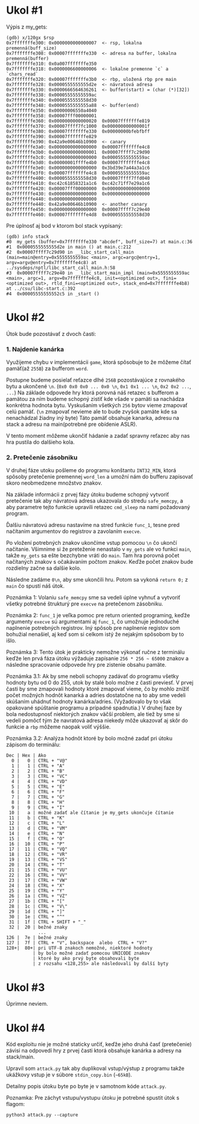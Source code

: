 # Ukol #1

Výpis z my_gets:

```
(gdb) x/120gx $rsp
0x7fffffffe300:	0x0000000000000007  <- rsp, lokalna premenná(buff_size)
0x7fffffffe308:	0x00007fffffffe330  <- adresa na buffer, lokalna premenná(buffer)
0x7fffffffe310:	0x0a007fffffffe350
0x7fffffffe318:	0x0000006600000006  <- lokalne premenne `c` a `chars_read`
0x7fffffffe320:	0x00007fffffffe3b0  <- rbp, uložená rbp pre main
0x7fffffffe328:	0x0000555555555d2e  <- návratová adresa
0x7fffffffe330:	0x0000666564636261  <- buffer(start) = (char (*)[32])
0x7fffffffe338:	0x00005555555559ac
0x7fffffffe340:	0x0000555555558d30
0x7fffffffe348:	0x0000555555555a88  <- buffer(end)
0x7fffffffe350:	0x00000006550a4040
0x7fffffffe358:	0x00007fff00000001
0x7fffffffe360:	0x0000000000000020	0x00007fffffffe819
0x7fffffffe370:	0x00007ffff7fc1000	0x000000000000001f
0x7fffffffe380:	0x00007fffffffe330	0x00000000bfebfbff
0x7fffffffe390:	0x00007fffffffe829
0x7fffffffe390:	0x42a9e00646b10900  <- canary
0x7fffffffe3a0:	0x0000000000000000	0x00007fffffffe4c8
0x7fffffffe3b0:	0x0000000000000001	0x00007ffff7c29d90
0x7fffffffe3c0:	0x0000000000000000	0x00005555555559ac
0x7fffffffe3d0:	0x00000001ffffe4b0	0x00007fffffffe4c8
0x7fffffffe3e0:	0x0000000000000000	0x3bd39e7a44a3a1c6
0x7fffffffe3f0:	0x00007fffffffe4c8	0x00005555555559ac
0x7fffffffe400:	0x0000555555558d30	0x00007ffff7ffd040
0x7fffffffe410:	0xc42c61858321a1c6	0xc42c71ff7e29a1c6
0x7fffffffe420:	0x00007fff00000000	0x0000000000000000
0x7fffffffe430:	0x0000000000000000	0x0000000000000000
0x7fffffffe440:	0x0000000000000000
0x7fffffffe440:	0x42a9e00646b10900  <- another canary
0x7fffffffe450:	0x0000000000000000	0x00007ffff7c29e40
0x7fffffffe460:	0x00007fffffffe4d8	0x0000555555558d30
```

Pre úplnosť aj bod v ktorom bol stack vypísaný:
```
(gdb) info stack 
#0  my_gets (buffer=0x7fffffffe330 "abcdef", buff_size=7) at main.c:36
#1  0x0000555555555d2e in main () at main.c:212
#2  0x00007ffff7c29d90 in __libc_start_call_main (main=main@entry=0x5555555559ac <main>, argc=argc@entry=1, argv=argv@entry=0x7fffffffe4c8) at ../sysdeps/nptl/libc_start_call_main.h:58
#3  0x00007ffff7c29e40 in __libc_start_main_impl (main=0x5555555559ac <main>, argc=1, argv=0x7fffffffe4c8, init=<optimized out>, fini=<optimized out>, rtld_fini=<optimized out>, stack_end=0x7fffffffe4b8) at ../csu/libc-start.c:392
#4  0x00005555555552c5 in _start ()
```

# Ukol #2
Útok bude pozostávať z dvoch časti:

### 1. Najdenie kanárka
Využijeme chybu v implementácii `game`, ktorá spôsobuje
to že môžeme čítať pamäť(až `255B`) za bufferom `word`.

Postupne budeme posielať reťazce dlhé `256B` pozostávajúce z
rovnakého bytu a ukončené `\n`.
(`0x0 0x0 0x0 ... 0x0 \n`, `0x1 0x1 ... \n`, `0x2 0x2 ...`, `...`)
Na základe odpovede hry ktorá porovná náš retazec s bufferom a pamätou 
za ním budeme schopný zistiť kde všade v pamäti sa nachádza konkrétna hodnota bytu.
Vyskušaním všetkých `256` bytov vieme zmapovať celú pamäť.
(`\n` zmapovať nevieme ale to bude zvyšok pamäte kde sa nenachádzal žiadny iný byte)
Táto pamäť obsahuje kanarka, adresu na stack a adresu na main(potrebné pre obídenie ASLR).

V tento moment môžeme ukončiť hádanie a zadať spravny reťazec aby nas hra pustila
do dalšieho kola.

### 2. Pretečenie zásobniku
V druhej fáze utoku pošleme do programu konštantu `INT32_MIN`,
ktorá spôsoby pretečenie premennej `word_len` a umožní nám
do bufferu zapisovať skoro neobmedzene množstvo znakov.

Na základe informácii z prvej fázy útoku budeme schopný vytvoriť
pretečenie tak aby návratová adresa ukazovala do stredu `safe_memcpy`,
a aby parametre tejto funkcie upravili retazec `cmd_sleep` na nami požadovaný program.

Ďalšiu návratovú adresu nastavíme na stred funkcie `func_1`,
tesne pred načítanim argumentov do registrov a zavolaním `execve`.

Po vložení potrebných znakov ukončíme vstup pomocou `\n` čo ukončí načitanie.
Všimnime si že preteženie nenastalo v `my_gets` ale vo funkci `main`, takže
`my_gets` sa ešte bezchybne vráti do `main`.
Tam hra porovná počet načítaných znakov s očakávaním počtom znakov.
Keďže počet znakov bude rozdielny začne sa dalšie kolo.

Následne zadáme `0\n`, aby sme ukončili hru.
Potom sa vykoná `return 0;` z `main` čo spustí náš útok.

Poznámka 1: Volaniu `safe_memcpy` sme sa vedeli úplne vyhnuť a vytvoriť
všetky potrebné štrukturý pre `execve` na pretečenom zásobniku.

Poznámka 2: `func_1` je veľka pomoc pre return oriented programing,
keďže argumenty `execve` sú argumentami aj `func_1`, čo umožnuje jednoduché naplnenie
potrebných registrov. Iný spôsob pre naplnenie registov som bohužial nenašiel,
aj keď som si celkom istý že nejakým spôsobom by to išlo.

Poznámka 3: Tento útok je prakticky nemožne výkonať ručne z terminálu keďže
len prvá fáza útoku výžaduje zapísanie `256 * 256 ~ 65000` znakov
a následne spracovanie odpovede hry pre zistenie obsahu pamäte.

Poznámka 3.1: Ak by sme neboli schopny zadávať do programu
všetky hodnoty bytu od 0 do 255, utok by stalé bolo
možne z časti previesť. V prvej časti by sme zmapovali hodnoty
ktoré zmapovať vieme, čo by mohlo znížiť
počet možných hodnôt kanarká a adries dostatočne na to aby
sme vedeli skúšaním uhádnuť hodnoty kanárka/adries.
(Vyžadovalo by to však opakované spúštanie programu a
prípadné spadnutia.) V druhej faze by bola nedostupnosť
niektorých znakov väčší problem, ale tiež by sme si
vedeli pomôcť tým že navratová adresa niekedy môže ukazovať
aj skôr do funkcie a `rbp` môžeme naopak voliť výššie.

Poznámka 3.2: Analýza hodnôt ktoré by bolo možné zadať pri útoku
zápisom do terminálu:

```
Dec | Hex | Ako
  0 |   0 | CTRL + "V@"
  1 |   1 | CTRL + "A"
  2 |   2 | CTRL + "B"
  3 |   3 | CTRL + "VC"
  4 |   4 | CTRL + "VD"
  5 |   5 | CTRL + "E"
  6 |   6 | CTRL + "F"
  7 |   7 | CTRL + "G"
  8 |   8 | CTRL + "H"
  9 |   9 | CTRL + "I"
 10 |   a | možné zadať ale čítanie je my_gets ukončuje čítanie
 11 |   b | CTRL + "K"
 12 |   c | CTRL + "L"
 13 |   d | CTRL + "VM"
 14 |   e | CTRL + "N"
 15 |   f | CTRL + "O"
 16 |  10 | CTRL + "P"
 17 |  11 | CTRL + "VQ"
 18 |  12 | CTRL + "VR"
 19 |  13 | CTRL + "VS"
 20 |  14 | CTRL + "T"
 21 |  15 | CTRL + "VU"
 22 |  16 | CTRL + "VV"
 23 |  17 | CTRL + "VW"
 24 |  18 | CTRL + "X"
 25 |  19 | CTRL + "Y"
 26 |  1a | CTRL + "VZ"
 27 |  1b | CTRL + "["
 28 |  1c | CTRL + "V\"
 29 |  1d | CTRL + "]"
 30 |  1e | CTRL + "^"
 31 |  1f | CTRL + SHIFT + "_"
 32 |  20 | bežné znaky
            ...
126 |  7e | bežné znaky
127 |  7f | CTRL + "V", backspace  alebo  CTRL + "V?"
128+|  80+| pri UTF-8 znakoch nemožné, niektoré hodnoty
          | by bolo možné zadať pomocou UNICODE znakov
          | ktoré by ako prvý byte obsahovali byte
          | z rozsahu <128,255> ale následovali by další byty
```

# Ukol #3
Úprimne neviem.

# Ukol #4
Kód exploitu nie je možné staticky určiť,
keďže jeho druhá časť (pretečenie) závisi na
odpovedí hry z prvej časti ktorá obsahuje kanárka
a adresy na stack/main.

Upravil som `attack.py` tak aby duplikoval 
vstup/výstup z programu takže ukážkovy
vstup je v súbore `stdin_copy.bin` (`~65kB`).

Detailny popis útoku byte po byte je
v samotnom kóde `attack.py`.

Poznamka: Pre záchyt vstupu/vystupu útoku je potrebné
spustit útok s flagom:

```shell
python3 attack.py --capture
```

